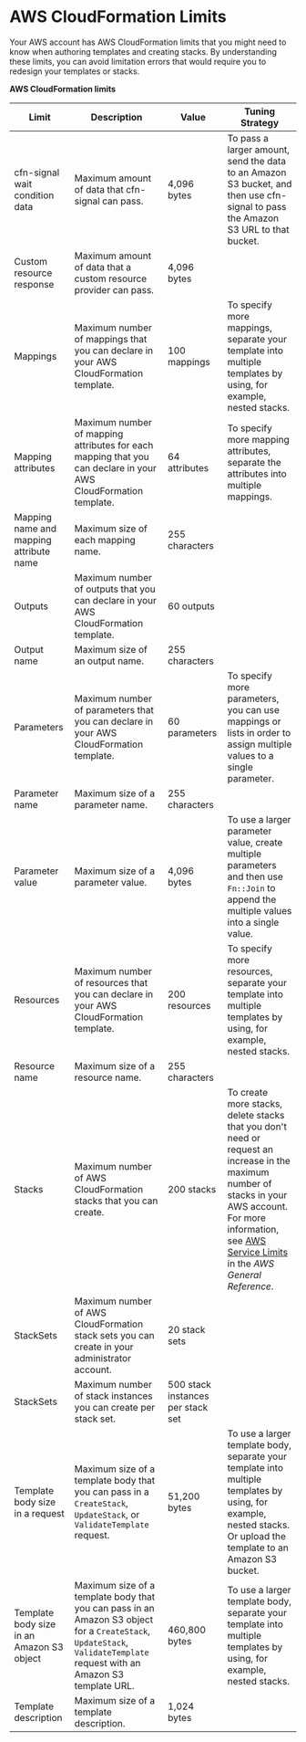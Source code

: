 # AWS CloudFormation Limits<a name="cloudformation-limits"></a>

Your AWS account has AWS CloudFormation limits that you might need to know when authoring templates and creating stacks\. By understanding these limits, you can avoid limitation errors that would require you to redesign your templates or stacks\.


**AWS CloudFormation limits**  

|  Limit  |  Description  |  Value  |  Tuning Strategy  | 
| --- | --- | --- | --- | 
|  cfn\-signal wait condition data  |  Maximum amount of data that cfn\-signal can pass\.  |  4,096 bytes  |  To pass a larger amount, send the data to an Amazon S3 bucket, and then use cfn\-signal to pass the Amazon S3 URL to that bucket\.  | 
|  Custom resource response  |  Maximum amount of data that a custom resource provider can pass\.  |  4,096 bytes  |   | 
|  Mappings  |  Maximum number of mappings that you can declare in your AWS CloudFormation template\.  |  100 mappings  |  To specify more mappings, separate your template into multiple templates by using, for example, nested stacks\.  | 
|  Mapping attributes  | Maximum number of mapping attributes for each mapping that you can declare in your AWS CloudFormation template\. |  64 attributes  |  To specify more mapping attributes, separate the attributes into multiple mappings\.  | 
|  Mapping name and mapping attribute name  |  Maximum size of each mapping name\.  |  255 characters  |   | 
|  Outputs  |  Maximum number of outputs that you can declare in your AWS CloudFormation template\.  |  60 outputs  |   | 
|  Output name  |  Maximum size of an output name\.  |  255 characters  |   | 
|  Parameters  |  Maximum number of parameters that you can declare in your AWS CloudFormation template\.  |  60 parameters  |  To specify more parameters, you can use mappings or lists in order to assign multiple values to a single parameter\.  | 
|  Parameter name  |  Maximum size of a parameter name\.  |  255 characters  |   | 
|  Parameter value  |  Maximum size of a parameter value\.  |  4,096 bytes  |  To use a larger parameter value, create multiple parameters and then use `Fn::Join` to append the multiple values into a single value\.  | 
|  Resources  |  Maximum number of resources that you can declare in your AWS CloudFormation template\.  |  200 resources  |  To specify more resources, separate your template into multiple templates by using, for example, nested stacks\.  | 
|  Resource name  |  Maximum size of a resource name\.  |  255 characters  |   | 
|  Stacks  |  Maximum number of AWS CloudFormation stacks that you can create\.  |  200 stacks  |  To create more stacks, delete stacks that you don't need or request an increase in the maximum number of stacks in your AWS account\. For more information, see [AWS Service Limits](http://docs.aws.amazon.com/general/latest/gr/aws_service_limits.html) in the *AWS General Reference*\.  | 
|  StackSets  |  Maximum number of AWS CloudFormation stack sets you can create in your administrator account\.  |  20 stack sets  |   | 
|  StackSets  |  Maximum number of stack instances you can create per stack set\.  |  500 stack instances per stack set  |   | 
|  Template body size in a request  |  Maximum size of a template body that you can pass in a `CreateStack`, `UpdateStack`, or `ValidateTemplate` request\.  |  51,200 bytes  |  To use a larger template body, separate your template into multiple templates by using, for example, nested stacks\. Or upload the template to an Amazon S3 bucket\.  | 
|  Template body size in an Amazon S3 object  |  Maximum size of a template body that you can pass in an Amazon S3 object for a `CreateStack`, `UpdateStack`, `ValidateTemplate` request with an Amazon S3 template URL\.  |  460,800 bytes  |  To use a larger template body, separate your template into multiple templates by using, for example, nested stacks\.  | 
|  Template description  |  Maximum size of a template description\.  |  1,024 bytes  |   | 